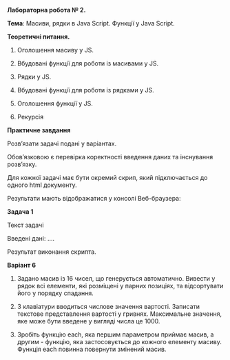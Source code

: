 **Лабораторна робота № 2.**

**Тема**: Масиви, рядки в Java Script. Функції у Java Script.

**Теоретичні питання.**

1.  Оголошення масиву у JS.
    
2.  Вбудовані функції для роботи із масивами у JS.
    
3.  Рядки у JS.
    
4.  Вбудовані функції для роботи із рядками у JS.
    
5.  Оголошення функції у JS.
    
6.  Рекурсія
    

**Практичне завдання**

Розв’язати задачі подані у варіантах.

Обов’язковою є перевірка коректності введення даних та інснування розв’язку.

Для кожної задачі має бути окремий скрип, який підключається до одного html документу.

Результати мають відображатися у консолі Веб-браузера:

**Задача 1**

Текст задачі

Введені дані: ….

Результат виконання скрипта.

  

  

**Варіант 6**

1.  Задано масив із 16 чисел, що генерується автоматично. Вивести у рядок всі елементи, які розміщені у парних позиціях, та відсортувати його у порядку спадання.
    

2.  З клавіатури вводиться числове значення вартості. Записати текстове представлення вартості у гривнях. Максимальне значення, яке може бути введене у вигляді числа це 1000.
    
3.  Зробіть функцію each, яка першим параметром приймає масив, а другим - функцію, яка застосовується до кожного елементу масиву. Функція each повинна повернути змінений масив.
